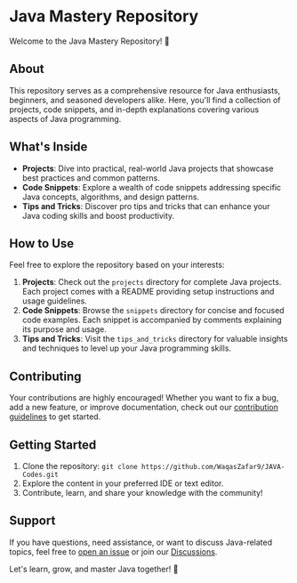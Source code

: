 # Java Mastery Repository

Welcome to the Java Mastery Repository! 🚀

## About
This repository serves as a comprehensive resource for Java enthusiasts, beginners, and seasoned developers alike. Here, you'll find a collection of projects, code snippets, and in-depth explanations covering various aspects of Java programming.

## What's Inside
- **Projects**: Dive into practical, real-world Java projects that showcase best practices and common patterns.
- **Code Snippets**: Explore a wealth of code snippets addressing specific Java concepts, algorithms, and design patterns.
- **Tips and Tricks**: Discover pro tips and tricks that can enhance your Java coding skills and boost productivity.

## How to Use
Feel free to explore the repository based on your interests:
1. **Projects**: Check out the `projects` directory for complete Java projects. Each project comes with a README providing setup instructions and usage guidelines.
2. **Code Snippets**: Browse the `snippets` directory for concise and focused code examples. Each snippet is accompanied by comments explaining its purpose and usage.
3. **Tips and Tricks**: Visit the `tips_and_tricks` directory for valuable insights and techniques to level up your Java programming skills.

## Contributing
Your contributions are highly encouraged! Whether you want to fix a bug, add a new feature, or improve documentation, check out our [contribution guidelines](CONTRIBUTING.md) to get started.

## Getting Started
1. Clone the repository: `git clone https://github.com/WaqasZafar9/JAVA-Codes.git`
2. Explore the content in your preferred IDE or text editor.
3. Contribute, learn, and share your knowledge with the community!

## Support
If you have questions, need assistance, or want to discuss Java-related topics, feel free to [open an issue](https://github.com/WaqasZafar9/JAVA-Codes/issues) or join our [Discussions](https://github.com/WaqasZafar9/JAVA-Codes/discussions).

Let's learn, grow, and master Java together! 🌟
